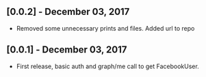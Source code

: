 ## [0.0.2] - December 03, 2017

* Removed some unnecessary prints and files. Added url to repo

## [0.0.1] - December 03, 2017

* First release, basic auth and graph/me call to get FacebookUser.
